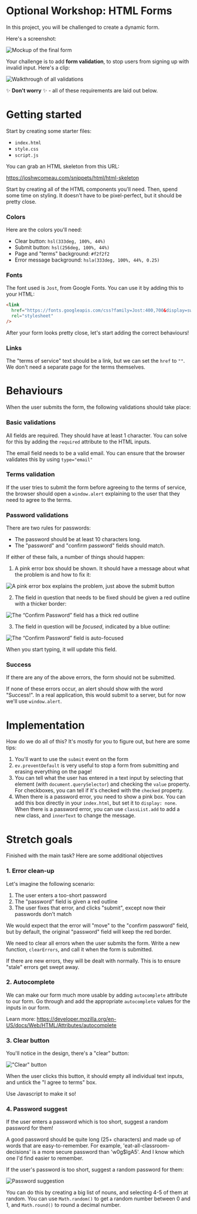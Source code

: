 # Optional Workshop: HTML Forms

In this project, you will be challenged to create a dynamic form.

Here's a screenshot:

![Mockup of the final form](./assets/mockup.png)

Your challenge is to add **form validation**, to stop users from signing up with invalid input. Here's a clip:

![Walkthrough of all validations](./assets/validations.gif)

✨ **Don't worry** ✨ - all of these requirements are laid out below.

# Getting started

Start by creating some starter files:

- `index.html`
- `style.css`
- `script.js`

You can grab an HTML skeleton from this URL:

https://joshwcomeau.com/snippets/html/html-skeleton

Start by creating all of the HTML components you'll need. Then, spend some time on styling. It doesn't have to be pixel-perfect, but it should be pretty close.

### Colors

Here are the colors you'll need:

- Clear button: `hsl(333deg, 100%, 44%)`
- Submit button: `hsl(256deg, 100%, 44%)`
- Page and "terms" background: `#f2f2f2`
- Error message background: `hsla(333deg, 100%, 44%, 0.25)`

### Fonts

The font used is `Jost`, from Google Fonts. You can use it by adding this to your HTML:

```html
<link
  href="https://fonts.googleapis.com/css?family=Jost:400,700&display=swap"
  rel="stylesheet"
/>
```

After your form looks pretty close, let's start adding the correct behaviours!

### Links

The "terms of service" text should be a link, but we can set the `href` to `""`. We don't need a separate page for the terms themselves.

# Behaviours

When the user submits the form, the following validations should take place:

### Basic validations

All fields are required. They should have at least 1 character. You can solve for this by adding the `required` attribute to the HTML inputs.

The email field needs to be a valid email. You can ensure that the browser validates this by using `type="email"`

### Terms validation

If the user tries to submit the form before agreeing to the terms of service, the browser should open a `window.alert` explaining to the user that they need to agree to the terms.

### Password validations

There are two rules for passwords:

- The password should be at least 10 characters long.
- The "password" and "confirm password" fields should match.

If either of these fails, a number of things should happen:

1. A pink error box should be shown. It should have a message about what the problem is and how to fix it:

![A pink error box explains the problem, just above the submit button](./assets/error-box.png)

2. The field in question that needs to be fixed should be given a red outline with a thicker border:

![The “Confirm Password” field has a thick red outline](./assets/input-highlight.png)

3. The field in question will be _focused_, indicated by a blue outline:

![The “Confirm Password” field is auto-focused](./assets/focused.png)

When you start typing, it will update this field.

### Success

If there are any of the above errors, the form should not be submitted.

If none of these errors occur, an alert should show with the word "Success!". In a real application, this would submit to a server, but for now we'll use `window.alert`.

# Implementation

How do we do all of this? It's mostly for you to figure out, but here are some tips:

1. You'll want to use the `submit` event on the form
2. `ev.preventDefault` is very useful to stop a form from submitting and erasing everything on the page!
3. You can tell what the user has entered in a text input by selecting that element (with `document.querySelector`) and checking the `value` property. For checkboxes, you can tell if it's checked with the `checked` property.
4. When there is a password error, you need to show a pink box. You can add this box directly in your `index.html`, but set it to `display: none`. When there is a password error, you can use `classList.add` to add a new class, and `innerText` to change the message.

# Stretch goals

Finished with the main task? Here are some additional objectives

### 1. Error clean-up

Let's imagine the following scenario:

1. The user enters a too-short password
2. The "password" field is given a red outline
3. The user fixes that error, and clicks "submit", except now their passwords don't match

We would expect that the error will "move" to the "confirm password" field, but by default, the original "password" field will keep the red border.

We need to clear all errors when the user submits the form. Write a new function, `clearErrors`, and call it when the form is submitted.

If there are new errors, they will be dealt with normally. This is to ensure "stale" errors get swept away.

### 2. Autocomplete

We can make our form much more usable by adding `autocomplete` attribute to our form. Go through and add the appropriate `autocomplete` values for the inputs in our form.

Learn more: https://developer.mozilla.org/en-US/docs/Web/HTML/Attributes/autocomplete

### 3. Clear button

You'll notice in the design, there's a "clear" button:

!["Clear" button](./assets/clear.png)

When the user clicks this button, it should empty all individual text inputs, and untick the "I agree to terms" box.

Use Javascript to make it so!

### 4. Password suggest

If the user enters a password which is too short, suggest a random password for them!

A good password should be quite long (25+ characters) and made up of words that are easy-to-remember. For example, 'eat-all-classroom-decisions' is a more secure password than 'w0g\$lgA5'. And I know which one I'd find easier to remember.

If the user's password is too short, suggest a random password for them:

![Password suggestion](./assets/suggestion.png)

You can do this by creating a big list of nouns, and selecting 4-5 of them at random. You can use `Math.random()` to get a random number between 0 and 1, and `Math.round()` to round a decimal number.

